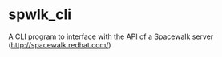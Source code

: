 # spwlk_cli

A CLI program to interface with the API of a Spacewalk server (http://spacewalk.redhat.com/)
